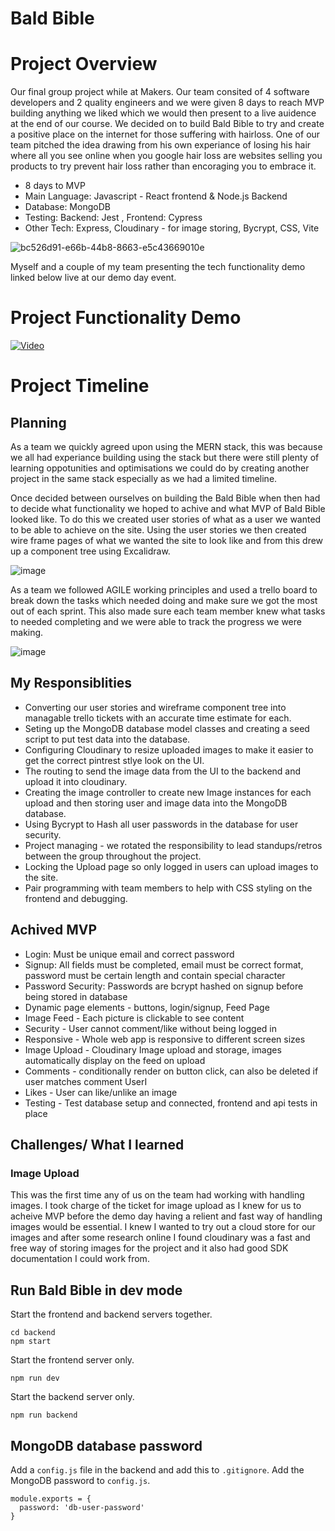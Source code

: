 # Bald Bible
# Project Overview 

Our final group project while at Makers. Our team consited of 4 software developers and 2 quality engineers and we were given 8 days to reach MVP building anything we liked which we would then present to a live auidence at the end of our course. We decided on to build Bald Bible to try and create a positive place on the internet for those suffering with hairloss. One of our team pitched the idea drawing from his own experiance of losing his hair where all you see online when you google hair loss are websites selling you products to try prevent hair loss rather than encoraging you to embrace it. 
- 8 days to MVP
- Main Language: Javascript - React frontend & Node.js Backend
- Database: MongoDB
- Testing: Backend: Jest , Frontend: Cypress
- Other Tech: Express, Cloudinary - for image storing, Bycrypt, CSS, Vite

![bc526d91-e66b-44b8-8663-e5c43669010e](https://github.com/Mike-W00d/Bald-Bible/assets/142504641/d248c569-93bf-4391-90ea-d6de90c6e189)

Myself and a couple of my team presenting the tech functionality demo linked below live at our demo day event. 

# Project Functionality Demo

[![Video](https://img.youtube.com/vi/aNzYTEQ8lqk/0.jpg)](https://www.youtube.com/watch?v=aNzYTEQ8lqk)

# Project Timeline

## Planning 

As a team we quickly agreed upon using the MERN stack, this was because we all had experiance building using the stack but there were still plenty of learning oppotunities and optimisations we could do by creating another project in the same stack especially as we had a limited timeline. 

Once decided between ourselves on building the Bald Bible when then had to decide what functionality we hoped to achive and what MVP of Bald Bible looked like. To do this we created user stories of what as a user we wanted to be able to achieve on the site. Using the user stories we then created wire frame pages of what we wanted the site to look like and from this drew up a component tree using Excalidraw. 

![image](https://github.com/Mike-W00d/Bald-Bible/assets/142504641/f5b001ab-6a6f-4c98-a5d9-ba17e17dc7fd)

As a team we followed AGILE working principles and used a trello board to break down the tasks which needed doing and make sure we got the most out of each sprint. This also made sure each team member knew what tasks to needed completing and we were able to track the progress we were making.  

![image](https://github.com/Mike-W00d/Bald-Bible/assets/142504641/081149ec-d75c-4266-bc98-56ff891b4fc8)


## My Responsiblities

- Converting our user stories and wireframe component tree into managable trello tickets with an accurate time estimate for each.
- Seting up the MongoDB database model classes and creating a seed script to put test data into the database.
- Configuring Cloudinary to resize uploaded images to make it easier to get the correct pintrest stlye look on the UI.
- The routing to send the image data from the UI to the backend and upload it into cloudinary.
- Creating the image controller to create new Image instances for each upload and then storing user and image data into the MongoDB database.
- Using Bycrypt to Hash all user passwords in the database for user security.
- Project managing - we rotated the responsibility to lead standups/retros between the group throughout the project.
- Locking the Upload page so only logged in users can upload images to the site.
- Pair programming with team members to help with CSS styling on the frontend and debugging.

## Achived MVP 

- Login: Must be unique email and correct password
- Signup: All fields must be completed, email must be correct format, password must be certain length and contain special character
- Password Security: Passwords are bcrypt hashed on signup before being stored in database
- Dynamic page elements - buttons, login/signup, Feed Page
- Image Feed - Each picture is clickable to see content
- Security - User cannot comment/like without being logged in
- Responsive - Whole web app is responsive to different screen sizes
- Image Upload - Cloudinary Image upload and storage, images automatically display on the feed on upload
- Comments - conditionally render on button click, can also be deleted if user matches comment UserI
- Likes - User can like/unlike an image
- Testing - Test database setup and connected, frontend and api tests in place

## Challenges/ What I learned 

### Image Upload 

This was the first time any of us on the team had working with handling images. I took charge of the ticket for image upload as I knew for us to acheive MVP before the demo day having a relient and fast way of handling images would be essential. I knew I wanted to try out a cloud store for our images and after some research online I found cloudinary was a fast and free way of storing images for the project and it also had good SDK documentation I could work from. 



## Run Bald Bible in dev mode
Start the frontend and backend servers together.
```
cd backend
npm start
```
Start the frontend server only.
```
npm run dev
```
Start the backend server only.
```
npm run backend
```

## MongoDB database password
Add a `config.js` file in the backend and add this to `.gitignore`.
Add the MongoDB password to `config.js`.
```
module.exports = {
  password: 'db-user-password' 
} 
```
